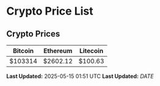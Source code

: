# Crypto Price List

## Crypto Prices
| Bitcoin | Ethereum | Litecoin |
| ------- | -------- | -------- |
| $103314 | $2602.12 | $100.63 |
**Last Updated:** 2025-05-15 01:51 UTC
**Last Updated:** $DATE$
